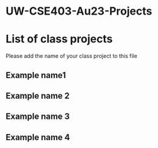 # UW-CSE403-Au23-Projects
# List of class projects

Please add the name of your class project to this file

## Example name1

## Example name 2

## Example name 3

## Example name 4